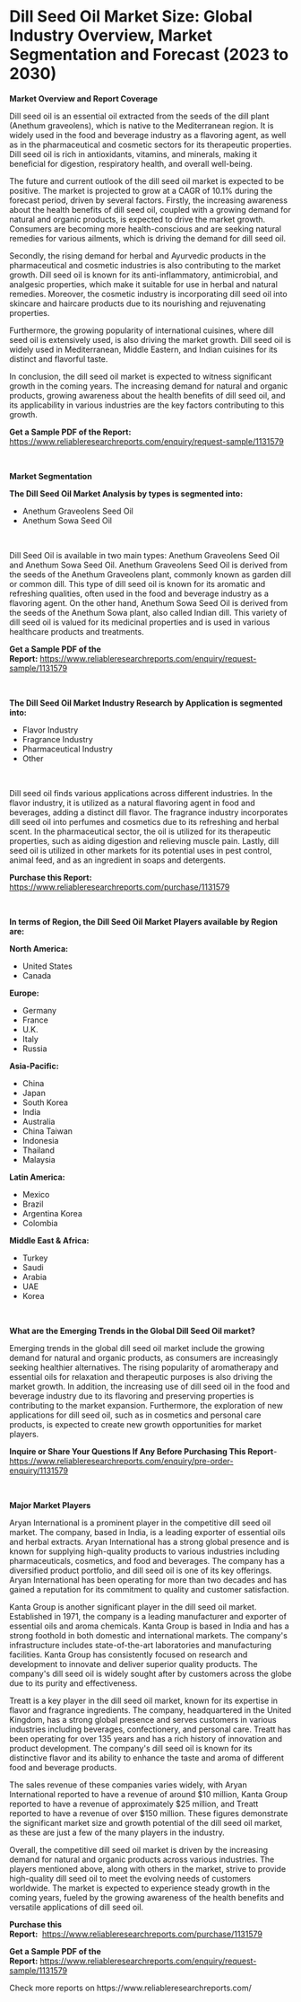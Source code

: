 <p><h1>Dill Seed Oil Market Size: Global Industry Overview, Market Segmentation and Forecast (2023 to 2030)</h1></p><p><strong>Market Overview and Report Coverage</strong></p>
<p><p>Dill seed oil is an essential oil extracted from the seeds of the dill plant (Anethum graveolens), which is native to the Mediterranean region. It is widely used in the food and beverage industry as a flavoring agent, as well as in the pharmaceutical and cosmetic sectors for its therapeutic properties. Dill seed oil is rich in antioxidants, vitamins, and minerals, making it beneficial for digestion, respiratory health, and overall well-being.</p><p>The future and current outlook of the dill seed oil market is expected to be positive. The market is projected to grow at a CAGR of 10.1% during the forecast period, driven by several factors. Firstly, the increasing awareness about the health benefits of dill seed oil, coupled with a growing demand for natural and organic products, is expected to drive the market growth. Consumers are becoming more health-conscious and are seeking natural remedies for various ailments, which is driving the demand for dill seed oil.</p><p>Secondly, the rising demand for herbal and Ayurvedic products in the pharmaceutical and cosmetic industries is also contributing to the market growth. Dill seed oil is known for its anti-inflammatory, antimicrobial, and analgesic properties, which make it suitable for use in herbal and natural remedies. Moreover, the cosmetic industry is incorporating dill seed oil into skincare and haircare products due to its nourishing and rejuvenating properties.</p><p>Furthermore, the growing popularity of international cuisines, where dill seed oil is extensively used, is also driving the market growth. Dill seed oil is widely used in Mediterranean, Middle Eastern, and Indian cuisines for its distinct and flavorful taste.</p><p>In conclusion, the dill seed oil market is expected to witness significant growth in the coming years. The increasing demand for natural and organic products, growing awareness about the health benefits of dill seed oil, and its applicability in various industries are the key factors contributing to this growth.</p></p>
<p><strong>Get a Sample PDF of the Report:</strong> <a href="https://www.reliableresearchreports.com/enquiry/request-sample/1131579">https://www.reliableresearchreports.com/enquiry/request-sample/1131579</a></p>
<p>&nbsp;</p>
<p><strong>Market Segmentation</strong></p>
<p><strong>The Dill Seed Oil Market Analysis by types is segmented into:</strong></p>
<p><ul><li>Anethum Graveolens Seed Oil</li><li>Anethum Sowa Seed Oil</li></ul></p>
<p>&nbsp;</p>
<p><p>Dill Seed Oil is available in two main types: Anethum Graveolens Seed Oil and Anethum Sowa Seed Oil. Anethum Graveolens Seed Oil is derived from the seeds of the Anethum Graveolens plant, commonly known as garden dill or common dill. This type of dill seed oil is known for its aromatic and refreshing qualities, often used in the food and beverage industry as a flavoring agent. On the other hand, Anethum Sowa Seed Oil is derived from the seeds of the Anethum Sowa plant, also called Indian dill. This variety of dill seed oil is valued for its medicinal properties and is used in various healthcare products and treatments.</p></p>
<p><strong>Get a Sample PDF of the Report:</strong>&nbsp;<a href="https://www.reliableresearchreports.com/enquiry/request-sample/1131579">https://www.reliableresearchreports.com/enquiry/request-sample/1131579</a></p>
<p>&nbsp;</p>
<p><strong>The Dill Seed Oil Market Industry Research by Application is segmented into:</strong></p>
<p><ul><li>Flavor Industry</li><li>Fragrance Industry</li><li>Pharmaceutical Industry</li><li>Other</li></ul></p>
<p>&nbsp;</p>
<p><p>Dill seed oil finds various applications across different industries. In the flavor industry, it is utilized as a natural flavoring agent in food and beverages, adding a distinct dill flavor. The fragrance industry incorporates dill seed oil into perfumes and cosmetics due to its refreshing and herbal scent. In the pharmaceutical sector, the oil is utilized for its therapeutic properties, such as aiding digestion and relieving muscle pain. Lastly, dill seed oil is utilized in other markets for its potential uses in pest control, animal feed, and as an ingredient in soaps and detergents.</p></p>
<p><strong>Purchase this Report:</strong>&nbsp; <a href="https://www.reliableresearchreports.com/purchase/1131579">https://www.reliableresearchreports.com/purchase/1131579</a></p>
<p>&nbsp;</p>
<p><strong>In terms of Region, the Dill Seed Oil Market Players available by Region are:</strong></p>
<p>
    <p> <strong> North America: </strong>
        <ul>
            <li>United States</li>
            <li>Canada</li>
        </ul>
        </p> 
    <p> <strong> Europe: </strong>
        <ul>
            <li>Germany</li>
            <li>France</li>
            <li>U.K.</li>
            <li>Italy</li>
            <li>Russia</li>
        </ul>
        </p> 
    <p> <strong> Asia-Pacific: </strong>
        <ul>
            <li>China</li>
            <li>Japan</li>
            <li>South Korea</li>
            <li>India</li>
            <li>Australia</li>
            <li>China Taiwan</li>
            <li>Indonesia</li>
            <li>Thailand</li>
            <li>Malaysia</li>
        </ul>
        </p> 
    <p> <strong> Latin America: </strong>
        <ul>
            <li>Mexico</li>
            <li>Brazil</li>
            <li>Argentina Korea</li>
            <li>Colombia</li>
        </ul>
        </p> 
    <p> <strong> Middle East & Africa: </strong>
        <ul>
            <li>Turkey</li>
            <li>Saudi</li>
            <li>Arabia</li>
            <li>UAE</li>
            <li>Korea</li>
        </ul>
    </p>
    </p>
<p>&nbsp;</p>
<p><strong>What are the Emerging Trends in the Global Dill Seed Oil market?</strong></p>
<p><p>Emerging trends in the global dill seed oil market include the growing demand for natural and organic products, as consumers are increasingly seeking healthier alternatives. The rising popularity of aromatherapy and essential oils for relaxation and therapeutic purposes is also driving the market growth. In addition, the increasing use of dill seed oil in the food and beverage industry due to its flavoring and preserving properties is contributing to the market expansion. Furthermore, the exploration of new applications for dill seed oil, such as in cosmetics and personal care products, is expected to create new growth opportunities for market players.</p></p>
<p><strong>Inquire or Share Your Questions If Any Before Purchasing This Report</strong>- <a href="https://www.reliableresearchreports.com/enquiry/pre-order-enquiry/1131579">https://www.reliableresearchreports.com/enquiry/pre-order-enquiry/1131579</a></p>
<p>&nbsp;</p>
<p><strong>Major Market Players</strong></p>
<p><p>Aryan International is a prominent player in the competitive dill seed oil market. The company, based in India, is a leading exporter of essential oils and herbal extracts. Aryan International has a strong global presence and is known for supplying high-quality products to various industries including pharmaceuticals, cosmetics, and food and beverages. The company has a diversified product portfolio, and dill seed oil is one of its key offerings. Aryan International has been operating for more than two decades and has gained a reputation for its commitment to quality and customer satisfaction.</p><p>Kanta Group is another significant player in the dill seed oil market. Established in 1971, the company is a leading manufacturer and exporter of essential oils and aroma chemicals. Kanta Group is based in India and has a strong foothold in both domestic and international markets. The company's infrastructure includes state-of-the-art laboratories and manufacturing facilities. Kanta Group has consistently focused on research and development to innovate and deliver superior quality products. The company's dill seed oil is widely sought after by customers across the globe due to its purity and effectiveness.</p><p>Treatt is a key player in the dill seed oil market, known for its expertise in flavor and fragrance ingredients. The company, headquartered in the United Kingdom, has a strong global presence and serves customers in various industries including beverages, confectionery, and personal care. Treatt has been operating for over 135 years and has a rich history of innovation and product development. The company's dill seed oil is known for its distinctive flavor and its ability to enhance the taste and aroma of different food and beverage products.</p><p>The sales revenue of these companies varies widely, with Aryan International reported to have a revenue of around $10 million, Kanta Group reported to have a revenue of approximately $25 million, and Treatt reported to have a revenue of over $150 million. These figures demonstrate the significant market size and growth potential of the dill seed oil market, as these are just a few of the many players in the industry.</p><p>Overall, the competitive dill seed oil market is driven by the increasing demand for natural and organic products across various industries. The players mentioned above, along with others in the market, strive to provide high-quality dill seed oil to meet the evolving needs of customers worldwide. The market is expected to experience steady growth in the coming years, fueled by the growing awareness of the health benefits and versatile applications of dill seed oil.</p></p>
<p><strong>Purchase this Report:</strong>&nbsp;&nbsp;<a href="https://www.reliableresearchreports.com/purchase/1131579">https://www.reliableresearchreports.com/purchase/1131579</a></p>
<p></p>
<p><strong>Get a Sample PDF of the Report:</strong>&nbsp;<a href="https://www.reliableresearchreports.com/enquiry/request-sample/1131579">https://www.reliableresearchreports.com/enquiry/request-sample/1131579</a></p>
<p>Check more reports on https://www.reliableresearchreports.com/</p>